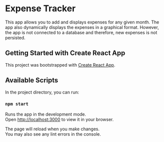 # Expense Tracker 
This app allows you to add and displays expenses for any given month.  The app also dynamically displays the expenses in a graphical format. However, the app is not connected to a database and therefore, new expenses is not persisted. 

## Getting Started with Create React App

This project was bootstrapped with [Create React App](https://github.com/facebook/create-react-app).

## Available Scripts

In the project directory, you can run:

### `npm start`

Runs the app in the development mode.\
Open [http://localhost:3000](http://localhost:3000) to view it in your browser.

The page will reload when you make changes.\
You may also see any lint errors in the console.

